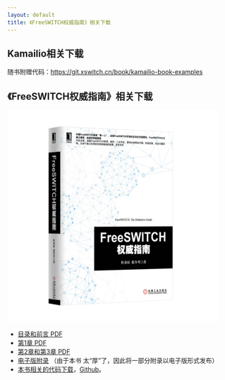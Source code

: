 ```yaml
---
layout: default
title: 《FreeSWITCH权威指南》相关下载
---
```


## Kamailio相关下载

随书附赠代码：<https://git.xswitch.cn/book/kamailio-book-examples>

## 《FreeSWITCH权威指南》相关下载

<img src="/download/FSDG-big.jpg" width="480" onclick="_hmt.push(['_trackEvent', 'PDF', 'download', this.href]);ga('send', 'event', 'PDF', 'download', this.href);"/>

* <a href="/download/FSDG-toc.pdf" target="_blank" alt="《FreeSWITCH权威指南》目录和前言PDF" onclick="_hmt.push(['_trackEvent', 'PDF', 'download', this.href]);ga('send', 'event', 'PDF', 'TOC', this.href);">目录和前言 PDF</a>
* <a href="/download/FSDG-01.pdf" target="_blank" alt="《FreeSWITCH权威指南》第1章PDF" onclick="_hmt.push(['_trackEvent', 'PDF', 'download', this.href]);ga('send', 'event', 'PDF', 'Chapter1', this.href);">第1章 PDF</a>
* <a href="/download/FSDG-2-3.pdf" target="_blank" alt="《FreeSWITCH权威指南》第2章和第3章PDF"  onclick="_hmt.push(['_trackEvent', 'PDF', 'download', this.href]);ga('send', 'event', 'Chapter2-3', 'download', this.href);">第2章和第3章 PDF</a>
* <a href="/download/FSDG-Appendix.pdf" target="_blank" onclick="ga('send', 'event', 'PDF', 'download', this.href);_hmt.push(['_trackEvent', 'PDF', 'download', this.href]);
">电子版附录</a> （由于本书 太“厚”了，因此将一部分附录以电子版形式发布）
* <a href="/download/FSDG-code.tar.gz" target="_blank" onclick="ga('send', 'event', 'CODE', 'download', this.href);_hmt.push(['_trackEvent', 'CODE', 'download', this.href]);">本书相关的代码下载</a>，[Github](https://github.com/rts-cn/fsdg-code)。

<!--
请在此下载<a href="/download/FSDG-Appendix.pdf" target="_blank" onclick="ga('send', 'event', 'PDF', 'download', this.href);_hmt.push(['_trackEvent', 'PDF', 'download', this.href]);
">电子版附录</a>。
-->
<br>

